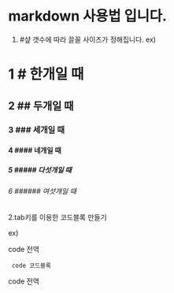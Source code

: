 # markdown 사용법 입니다.

  1. #샾 갯수에 따라 끌꼴 사이즈가 정해집니다.
  ex)
  # 1 # 한개일 때
  ## 2 ## 두개일 때
  ### 3  ### 세개일 때
  #### 4  #### 네개일 때
  ##### 5  ##### 다섯개일 때
  ###### 6  ###### 여섯개일 때   
  
  
  
  
  
  
  2.tab키를 이용한 코드블록 만들기
  
  ex)
  
  
  code 전역
  
     code 코드블록
     
  code 전역
